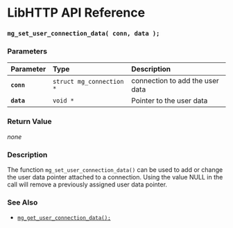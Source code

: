 # LibHTTP API Reference

### `mg_set_user_connection_data( conn, data );`

### Parameters

| Parameter | Type | Description |
| :--- | :--- | :--- |
|**`conn`**|`struct mg_connection *`|connection to add the user data|
|**`data`**|`void *`|Pointer to the user data|

### Return Value

*none*

### Description

The function `mg_set_user_connection_data()` can be used to add or change the user data pointer attached to a connection. Using the value NULL in the call will remove a previously assigned user data pointer.

### See Also

* [`mg_get_user_connection_data();`](mg_user_connection_data.md)
